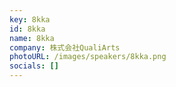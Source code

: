 ```yaml
---
key: 8kka
id: 8kka
name: 8kka
company: 株式会社QualiArts
photoURL: /images/speakers/8kka.png
socials: []
---
```

